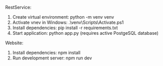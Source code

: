 RestService:
1. Create virtual environment: python -m venv venv
2. Activate vnev in Windows: .\venv\Scripts\Activate.ps1
3. Install dependencies: pip install -r requirements.txt
4. Start application: python app.py (requires active PostgeSQL database)

Website:
1. Install dependencies: npm install
2. Run development server: npm run dev
